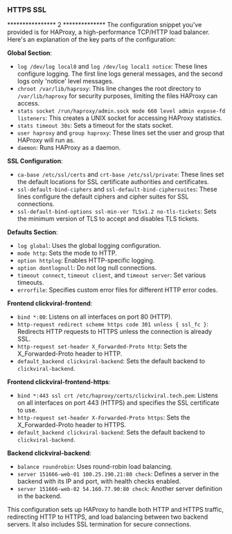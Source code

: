 ### HTTPS SSL

**************** 2 **************
The configuration snippet you've provided is for HAProxy, a high-performance TCP/HTTP load balancer. Here's an explanation of the key parts of the configuration:

**Global Section**:
- `log /dev/log local0` and `log /dev/log local1 notice`: These lines configure logging. The first line logs general messages, and the second logs only 'notice' level messages.
- `chroot /var/lib/haproxy`: This line changes the root directory to `/var/lib/haproxy` for security purposes, limiting the files HAProxy can access.
- `stats socket /run/haproxy/admin.sock mode 660 level admin expose-fd listeners`: This creates a UNIX socket for accessing HAProxy statistics.
- `stats timeout 30s`: Sets a timeout for the stats socket.
- `user haproxy` and `group haproxy`: These lines set the user and group that HAProxy will run as.
- `daemon`: Runs HAProxy as a daemon.

**SSL Configuration**:
- `ca-base /etc/ssl/certs` and `crt-base /etc/ssl/private`: These lines set the default locations for SSL certificate authorities and certificates.
- `ssl-default-bind-ciphers` and `ssl-default-bind-ciphersuites`: These lines configure the default ciphers and cipher suites for SSL connections.
- `ssl-default-bind-options ssl-min-ver TLSv1.2 no-tls-tickets`: Sets the minimum version of TLS to accept and disables TLS tickets.

**Defaults Section**:
- `log global`: Uses the global logging configuration.
- `mode http`: Sets the mode to HTTP.
- `option httplog`: Enables HTTP-specific logging.
- `option dontlognull`: Do not log null connections.
- `timeout connect`, `timeout client`, and `timeout server`: Set various timeouts.
- `errorfile`: Specifies custom error files for different HTTP error codes.

**Frontend clickviral-frontend**:
- `bind *:80`: Listens on all interfaces on port 80 (HTTP).
- `http-request redirect scheme https code 301 unless { ssl_fc }`: Redirects HTTP requests to HTTPS unless the connection is already SSL.
- `http-request set-header X_Forwarded-Proto http`: Sets the X_Forwarded-Proto header to HTTP.
- `default_backend clickviral-backend`: Sets the default backend to `clickviral-backend`.

**Frontend clickviral-frontend-https**:
- `bind *:443 ssl crt /etc/haproxy/certs/clickviral.tech.pem`: Listens on all interfaces on port 443 (HTTPS) and specifies the SSL certificate to use.
- `http-request set-header X-Forwarded-Proto https`: Sets the X_Forwarded-Proto header to HTTPS.
- `default_backend clickviral-backend`: Sets the default backend to `clickviral-backend`.

**Backend clickviral-backend**:
- `balance roundrobin`: Uses round-robin load balancing.
- `server 151666-web-01 100.25.190.21:80 check`: Defines a server in the backend with its IP and port, with health checks enabled.
- `server 151666-web-02 54.160.77.90:80 check`: Another server definition in the backend.

This configuration sets up HAProxy to handle both HTTP and HTTPS traffic, redirecting HTTP to HTTPS, and load balancing between two backend servers. It also includes SSL termination for secure connections.